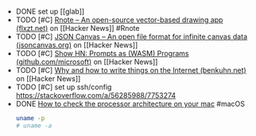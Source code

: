 - DONE set up [[glab]]
- TODO [#C] [Rnote – An open-source vector-based drawing app (flxzt.net)](https://news.ycombinator.com/item?id=39671212) on [[Hacker News]] #Rnote
- TODO [#C] [JSON Canvas – An open file format for infinite canvas data (jsoncanvas.org)](https://news.ycombinator.com/item?id=39670922) on [[Hacker News]]
- TODO [#C] [Show HN: Prompts as (WASM) Programs (github.com/microsoft)](https://news.ycombinator.com/item?id=39670665) on [[Hacker News]]
- TODO [#C] [Why and how to write things on the Internet (benkuhn.net)](https://news.ycombinator.com/item?id=39674394) on [[Hacker News]]
- TODO [#C] set up ssh/config
  https://stackoverflow.com/a/56285988/7753274
- DONE [How to check the processor architecture on your mac](https://medium.com/@donald.murillo07/how-to-check-the-processor-architecture-on-your-mac-541829ec2d5f) #macOS  
  ```bash
  uname -p
  # uname -a
  ```